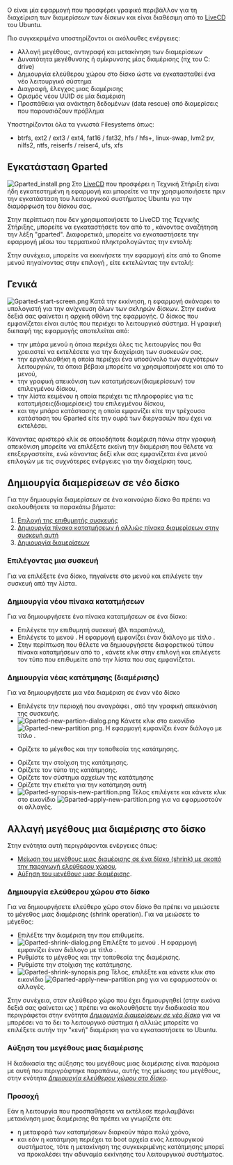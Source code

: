 Ο  είναι μία εφαρμογή που προσφέρει γραφικό περιβάλλον για τη διαχείριση
των διαμερίσεων των δίσκων και είναι διαθέσιμη από το
[LiveCD](LiveCD) του Ubuntu.

Πιο συγκεκριμένα υποστηρίζονται οι ακόλουθες ενέργειες:

  - Αλλαγή μεγέθους, αντιγραφή και μετακίνηση των διαμερίσεων
  - Δυνατότητα μεγέθυνσης ή σμίκρυνσης μίας διαμέρισης (πχ του C: drive)
  - Δημιουργία ελεύθερου χώρου στο δίσκο ώστε να εγκατασταθεί ένα νέο
    λειτουργικό σύστημα
  - Διαγραφή, έλεγχος μιας διαμέρισης
  - Ορισμός νέου UUID σε μία διαμέριση
  - Προσπάθεια για ανάκτηση δεδομένων (data rescue) από διαμερίσεις που
    παρουσιάζουν πρόβλημα

Υποστηρίζονται όλα τα γνωστά Filesystems όπως:

  - btrfs, ext2 / ext3 / ext4, fat16 / fat32, hfs / hfs+, linux-swap,
    lvm2 pv, nilfs2, ntfs, reiserfs / reiser4, ufs, xfs

## Εγκατάσταση Gparted

![Gparted_install.png](Gparted_install.png "Gparted_install.png") Στο
[LiveCD](LiveCD) που προσφέρει η Τεχνική Στήριξη είναι
ήδη εγκατεστημένη η εφαρμογή  και μπορείτε να την χρησιμοποιήσετε πριν
την εγκατάσταση του λειτουργικού συστήματος Ubuntu για την διαμόρφωση
του δίσκου σας.

Στην περίπτωση που δεν χρησιμοποιήσετε το LiveCD της Τεχνικής Στήριξης,
μπορείτε να εγκαταστήσετε τον  από το , κάνοντας αναζήτηση την λέξη
"gparted". Διαφορετικά, μπορείτε να εγκαταστήσετε την εφαρμογή μέσω του
τερματικού πληκτρολογώντας την εντολή:

Στην συνέχεια, μπορείτε να εκκινήσετε την εφαρμογή είτε από το Gnome
μενού πηγαίνοντας στην επιλογή , είτε εκτελώντας την εντολή:

## Γενικά

![Gparted-start-screen.png](Gparted-start-screen.png
"Gparted-start-screen.png") Κατά την εκκίνηση, η εφαρμογή σκάναρει το
υπολογιστή για την ανίχνευση όλων των σκληρών δίσκων. Στην εικόνα
δεξιά σας φαίνεται η αρχική οθόνη της εφαρμογής. Ο δίσκος που
εμφανίζεται είναι αυτός που περιέχει το λειτουργικό σύστημα. Η
γραφική διεπαφή της εφαρμογής αποτελείται από:

  - την μπάρα μενού η όποια περιέχει όλες τις λειτουργίες που θα
    χρειαστεί να εκτελέσετε για την διαχείριση των συσκευών σας.
  - την εργαλειοθήκη η οποία περιέχει ένα υποσύνολο των συχνότερων
    λειτουργιών, τα όποια βέβαια μπορείτε να χρησιμοποιήσετε και
    από το μενού,
  - την γραφική απεικόνιση των κατατμήσεων(διαμερίσεων) του επιλεγμένου
    δίσκου,
  - την λίστα κειμένου η οποία περιέχει τις πληροφορίες για τις
    κατατμήσεις(διαμερίσεις) του επιλεγμένου δίσκου,
  - και την μπάρα κατάστασης η οποία εμφανίζει είτε την τρέχουσα
    κατάσταση του Gparted είτε την ουρά των διεργασιών που έχει
    να εκτελέσει.

Κάνοντας αριστερό κλίκ σε οποιοδήποτε διαμέριση πάνω στην γραφική
απεικόνιση μπορείτε να επιλέξετε εκείνη την διαμέριση που θέλετε
να επεξεργαστείτε, ενώ κάνοντας δεξί κλικ σας εμφανίζεται ένα μενού
επιλογών με τις συχνότερες ενέργειες για την διαχείριση τους.

## Δημιουργία διαμερίσεων σε νέο δίσκο

Για την δημιουργία διαμερίσεων σε ένα καινούριο δίσκο θα πρέπει να
ακολουθήσετε τα παρακάτω βήματα:

1.  [Επιλογή της επιθυμητής
    συσκευής](Gparted#Επιλέγοντας_μια_συσκευή)
2.  [Δημιουργία πίνακα κατατμήσεων ή αλλιώς πίνακα διαμερίσεων στην
    συσκευή
    αυτή](Gparted#Δημιουργία_νέου_πίνακα_κατατμήσεων)
3.  [Δημιουργία
    διαμερίσεων](Gparted#Δημιουργία_νέας_κατάτμησης_\(διαμέρισης\))

### Επιλέγοντας μια συσκευή

Για να επιλέξετε ένα δίσκο, πηγαίνετε στο μενού  και επιλέγετε την
συσκευή από την λίστα.

### Δημιουργία νέου πίνακα κατατμήσεων

Για να δημιουργήσετε ένα πίνακα κατατμήσεων σε ένα δίσκο:

  - Επιλέγετε την επιθυμητή συσκευή (βλ παραπάνω),
  - Επιλέγετε το μενού . Η εφαρμογή εμφανίζει έναν διάλογο με τίτλο .
  - Στην περίπτωση που θέλετε να δημιουργήσετε διαφορετικού τύπου πίνακα
    κατατμήσεων από το , κάνετε κλικ στην επιλογή  και επιλέγετε τον
    τύπο που επιθυμείτε από την λίστα που σας εμφανίζεται.

### Δημιουργία νέας κατάτμησης (διαμέρισης)

Για να δημιουργήσετε μια νέα διαμέριση σε έναν νέο δίσκο

  - Επιλέγετε την περιοχή που αναγράφει , από την γραφική απεικόνιση της
    συσκευής.
  - ![Gparted-new-partion-dialog.png](Gparted-new-partion-dialog.png
    "Gparted-new-partion-dialog.png") Κάνετε κλικ στο εικονίδιο
    ![Gparted-new-partition.png](Gparted-new-partition.png
    "Gparted-new-partition.png"). Η εφαρμογή εμφανίζει έναν διάλογο με
    τίτλο .

<!-- end list -->

  - Ορίζετε το μέγεθος και την τοποθεσία της κατάτμησης.

<!-- end list -->

  - Ορίζετε την στοίχιση της κατάτμησης.
  - Ορίζετε τον τύπο της κατάτμησης.
  - Ορίζετε τον σύστημα αρχείων της κατάτμησης
  - Ορίζετε την ετικέτα για την κατάτμηση αυτή
  - ![Gparted-synopsis-new-partition.png](Gparted-synopsis-new-partition.png
    "Gparted-synopsis-new-partition.png") Τέλος επιλέγετε  και κάνετε
    κλικ στο εικονίδιο
    ![Gparted-apply-new-partition.png](Gparted-apply-new-partition.png
    "Gparted-apply-new-partition.png") για να εφαρμοστούν οι αλλαγές.

## Αλλαγή μεγέθους μια διαμέρισης στο δίσκο

Στην ενότητα αυτή περιγράφονται ενέργειες όπως:

  - [Μείωση του μεγέθους μιας διαμέρισης σε ένα δίσκο (shrink) με σκοπό
    την παραγωγή ελεύθερου
    χώρου](Gparted#Δημιουργία_ελεύθερου_χώρου_στο_δίσκο),
  - [Αύξηση του μεγέθους μιας
    διαμέρισης](Gparted#Αύξηση_του_μεγέθους_μιας_διαμέρισης).

### Δημιουργία ελεύθερου χώρου στο δίσκο

Για να δημιουργήσετε ελεύθερο χώρο στον δίσκο θα πρέπει να μειώσετε το
μέγεθος μιας διαμέρισης (shrink operation). Για να μειώσετε το
μέγεθος:

  - Επιλέξτε την διαμέριση την που επιθυμείτε.
  - ![Gparted-shrink-dialog.png](Gparted-shrink-dialog.png
    "Gparted-shrink-dialog.png") Επιλέξτε το μενού . Η εφαρμογή
    εμφανίζει έναν διάλογο με τίτλο .
  - Ρυθμίστε το μέγεθος και την τοποθεσία της διαμέρισης.
  - Ρυθμίστε την στοίχιση της κατάτμησης.
  - ![Gparted-shrink-synopsis.png](Gparted-shrink-synopsis.png
    "Gparted-shrink-synopsis.png") Τέλος, επιλέξτε  και κάνετε κλικ στο
    εικονίδιο
    ![Gparted-apply-new-partition.png](Gparted-apply-new-partition.png
    "Gparted-apply-new-partition.png") για να εφαρμοστούν οι αλλαγές.

Στην συνέχεια, στον ελεύθερο χώρο που έχει δημιουργηθεί (στην εικόνα
δεξιά σας φαίνεται ως ) πρέπει να ακολουθήσετε την διαδικασία που
περιγράφεται στην ενότητα [*Δημιουργία διαμερίσεων σε νέο
δίσκο*](Gparted#Δημιουργία_διαμερίσεων_σε_νέο_δίσκο)
για να μπορέσει να το δει το λειτουργικό σύστημα ή αλλιώς μπορείτε να
επιλέξετε αυτήν την "κενή" διαμέριση για να εγκαταστήσετε το Ubuntu.

### Αύξηση του μεγέθους μιας διαμέρισης

Η διαδικασία της αύξησης του μεγέθους μιας διαμέρισης είναι παρόμοια με
αυτή που περιγράφτηκε παραπάνω, αυτής της μείωσης του μεγέθους, στην
ενότητα [*Δημιουργία ελεύθερου χώρου στο
δίσκο*](Gparted#Δημιουργία_ελεύθερου_χώρου_στο_δίσκο).

### Προσοχή

Εάν η λειτουργία που προσπαθήσετε να εκτέλεσε περιλαμβάνει μετακίνηση
μιας διαμέρισης θα πρέπει να γνωρίζετε ότι:

  - η μεταφορά των κατατμήσεων διαρκούν πάρα πολύ χρόνο,
  - και εάν η κατάτμηση περιέχει τα boot αρχεία ενός λειτουργικού
    συστήματος, τότε η μετακίνηση της συγκεκριμένης κατάτμησης
    μπορεί να προκαλέσει την αδυναμία εκκίνησης του λειτουργικού
    συστήματος.